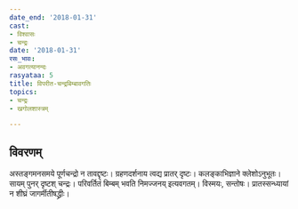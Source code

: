 ```yaml
---
date_end: '2018-01-31'
cast:
- विश्वासः
- चन्द्रः
date: '2018-01-31'
रसः_भावः:
- अवगत्यानन्दः
rasyataa: 5
title: विपरीत-चन्द्रबिम्बावगतिः
topics:
- चन्द्रः
- खगोलशास्त्रम्

---
```


## विवरणम्
अस्तङ्गमनसमये पूर्णचन्द्रो न तावद्दृष्टः। ग्रहणदर्शनाय त्वद्य प्रातर् दृष्टः। कलङ्काभिज्ञाने क्लेशोऽनुभूतः। सायम् पुनर् दृष्टश् चन्द्रः। परिवर्तितं बिम्बम् भवति निमज्जनय् इत्यवगतम्। विस्मयः, सन्तोषः। प्रातस्सन्ध्यायां न शीघ्रं जागर्मीतीषद्ध्रीः।

